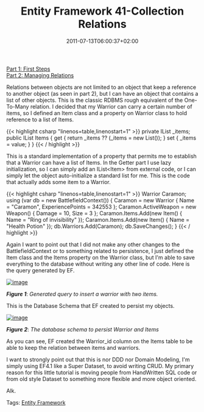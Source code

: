 ﻿---
title: "Entity Framework 41-Collection Relations"
description: ""
date: 2011-07-13T06:00:37+02:00
draft: false
tags: [EF Code First,EF41,Entity Framework]
categories: [Entity Framework]
---
[Part 1: First Steps](http://www.codewrecks.com/blog/index.php/2011/07/11/entity-framework-4-1-first-steps/)  
[Part 2: Managing Relations](http://www.codewrecks.com/blog/index.php/2011/07/12/entity-framework-4-1-managing-relations/)

Relations between objects are not limited to an object that keep a reference to another object (as seen in part 2), but I can have an object that contains a list of other objects. This is the classic RDBMS rough equivalent of the One-To-Many relation. I decided that my Warrior can carry a certain number of items, so I defined an Item class and a property on Warrior class to hold reference to a list of Items.

{{< highlight csharp "linenos=table,linenostart=1" >}}
private IList<Item> _items;
public IList<Item> Items
{
get { return _items ?? (_items = new List<Item>()); }
set { _items = value; }
}
{{< / highlight >}}

This is a standard implementation of a property that permits me to establish that a Warrior can have a list of Items. In the Getter part I use lazy initialization, so I can simply add an IList&lt;Item&gt; from external code, or I can simply let the object auto-initialize a standard list for me. This is the code that actually adds some item to a Warrior.

{{< highlight csharp "linenos=table,linenostart=1" >}}
Warrior Caramon;
using (var db = new BattlefieldContext())
{
Caramon = new Warrior { Name = "Caramon", ExperiencePoints = 342553 };
Caramon.ActiveWeapon = new Weapon() { Damage = 10, Size = 3 };
Caramon.Items.Add(new Item() { Name = "Ring of invisibility" });
Caramon.Items.Add(new Item() { Name = "Health Potion" });
db.Warriors.Add(Caramon);
db.SaveChanges();
}
{{< / highlight >}}

Again I want to point out that I did not make any other changes to the BattlefieldContext or to something related to persistence, I just defined the Item class and the Items property on the Warrior class, but I'm able to save everything to the database without writing any other line of code. Here is the query generated by EF.

[![image](https://www.codewrecks.com/blog/wp-content/uploads/2011/07/image_thumb6.png "image")](https://www.codewrecks.com/blog/wp-content/uploads/2011/07/image6.png)

 ***Figure 1***: *Generated query to insert a warrior with two items.*

This is the Database Schema that EF created to persist my objects.

[![image](https://www.codewrecks.com/blog/wp-content/uploads/2011/07/image_thumb7.png "image")](https://www.codewrecks.com/blog/wp-content/uploads/2011/07/image7.png)

 ***Figure 2***: *The database schema to persist Warrior and Items*

As you can see, EF created the Warrior\_id column on the Items table to be able to keep the relation between items and warriors.

I want to strongly point out that this is nor DDD nor Domain Modeling, I'm simply using EF4.1 like a Super Dataset, to avoid writing CRUD. My primary reason for this little tutorial is moving people from HandWritten SQL code or from old style Dataset to something more flexible and more object oriented.

Alk.

Tags: [Entity Framework](http://technorati.com/tag/Entity%20Framework)
